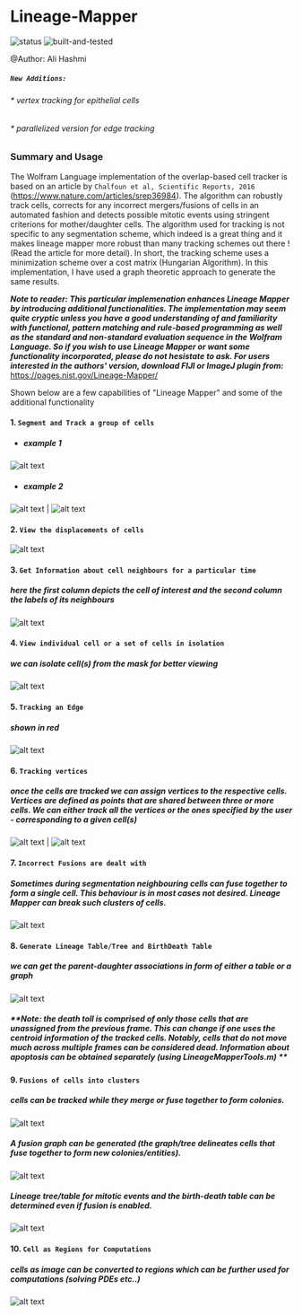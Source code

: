 # Lineage-Mapper

![status](https://img.shields.io/badge/status-passed-blue.svg)
![built-and-tested](https://img.shields.io/badge/built%20%26%20tested-mathematica%2011.3-brightgreen.svg)

@Author: Ali Hashmi

##### `New Additions:`

###### * vertex tracking for epithelial cells
###### * parallelized version for edge tracking



### Summary and Usage

The Wolfram Language implementation of the overlap-based cell tracker is based on an article by `Chalfoun et al, Scientific Reports, 2016` (https://www.nature.com/articles/srep36984). The algorithm can robustly track cells, corrects for any incorrect mergers/fusions of cells in an automated fashion and detects possible mitotic events using stringent criterions for mother/daughter cells. The algorithm used for tracking is not specific to any segmentation scheme, which indeed is a great thing and it makes lineage mapper more robust than many tracking schemes out there ! (Read the article for more detail). In short, the tracking scheme uses a minimization scheme over a cost matrix (Hungarian Algorithm). In this implementation, I have used a graph theoretic approach to generate the same results.


***Note to reader: This particular implemenation enhances Lineage Mapper by introducing additional functionalities. The implementation may seem quite cryptic unless you have a good understanding of and familiarity with functional, pattern matching and rule-based programming as well as the standard and non-standard evaluation sequence in the Wolfram Language. So if you wish to use Lineage Mapper or want some functionality incorporated, please do not hesistate to ask. For users interested in the authors' version, download FIJI or ImageJ plugin from:***
https://pages.nist.gov/Lineage-Mapper/



Shown below are a few capabilities of "Lineage Mapper" and some of the additional functionality

#### 1. `Segment and Track a group of cells`

* ##### example 1

![alt text](https://github.com/alihashmiii/Lineage-Mapper/blob/master/uploadReadMe/alain.gif)

* ##### example 2

![alt text](https://github.com/alihashmiii/Lineage-Mapper/blob/master/uploadReadMe/benoitsmask.gif) | ![alt text](https://github.com/alihashmiii/Lineage-Mapper/blob/master/uploadReadMe/benoitsmasksegtracked.gif)

#### 2. `View the displacements of cells`

![alt text](https://github.com/alihashmiii/Lineage-Mapper/blob/master/uploadReadMe/centroiddispmap.png)

#### 3. `Get Information about cell neighbours for a particular time`

##### **here the first column depicts the cell of interest and the second column the labels of its neighbours**

![alt text](https://github.com/alihashmiii/Lineage-Mapper/blob/master/uploadReadMe/cellneighbours.png)


#### 4. `View individual cell or a set of cells in isolation`

##### we can isolate cell(s) from the mask for better viewing

![alt text](https://github.com/alihashmiii/Lineage-Mapper/blob/master/uploadReadMe/seesingleormultiplecells.png)


#### 5. `Tracking an Edge`

##### ****shown in red****

![alt text](https://github.com/alihashmiii/Lineage-Mapper/blob/master/uploadReadMe/benoitedgetrack.gif)


#### 6. `Tracking vertices`

##### once the cells are tracked we can assign vertices to the respective cells. Vertices are defined as points that are shared between three or more cells. We can either track all the vertices or the ones specified by the user - corresponding to a given cell(s)

![alt text](https://github.com/alihashmiii/Lineage-Mapper/blob/master/uploadReadMe/vertextrackAll.gif) | ![alt text](https://github.com/alihashmiii/Lineage-Mapper/blob/master/uploadReadMe/vertextrackDefined.gif)


#### 7. `Incorrect Fusions are dealt with`

##### Sometimes during segmentation neighbouring cells can fuse together to form a single cell. This behaviour is in most cases not desired. Lineage Mapper can break such clusters of cells.

![alt text](https://github.com/alihashmiii/Lineage-Mapper/blob/master/uploadReadMe/trackedandmaskcorrected.png)

#### 8. `Generate Lineage Table/Tree and BirthDeath Table`

##### **we can get the parent-daughter associations in form of either a table or a graph**

![alt text](https://github.com/alihashmiii/Lineage-Mapper/blob/master/uploadReadMe/lineageTree%26table.png)


##### **Note: the death toll is comprised of only those cells that are unassigned from the previous frame. This can change if one uses the centroid information of the tracked cells. Notably, cells that do not move much across multiple frames can be considered dead. Information about apoptosis can be obtained separately (using LineageMapperTools.m) **

#### 9. `Fusions of cells into clusters`

##### cells can be tracked while they merge or fuse together to form colonies.

![alt text](https://github.com/alihashmiii/Lineage-Mapper/blob/master/uploadReadMe/fusions1.png)

##### A fusion graph can be generated (the graph/tree delineates cells that fuse together to form new colonies/entities).

![alt text](https://github.com/alihashmiii/Lineage-Mapper/blob/master/uploadReadMe/fusionstree.png)

##### Lineage tree/table for mitotic events and the birth-death table can be determined even if fusion is enabled.

![alt text](https://github.com/alihashmiii/Lineage-Mapper/blob/master/uploadReadMe/fusions2.png)


#### 10. `Cell as Regions for Computations`

##### cells as image can be converted to regions which can be further used for computations (solving PDEs etc..)

![alt text](https://github.com/alihashmiii/Lineage-Mapper/blob/master/uploadReadMe/solveequations%20over%20a%20cell.png)
